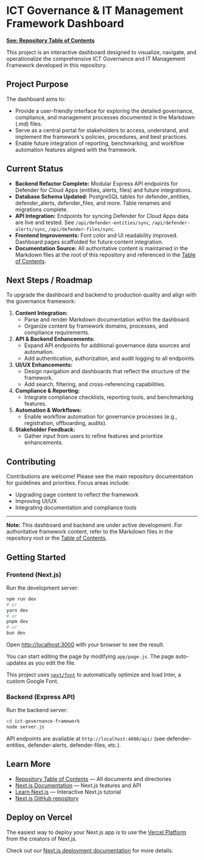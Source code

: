 

# ICT Governance & IT Management Framework Dashboard

**[See: Repository Table of Contents](../Table-of-Contents.md)**

This project is an interactive dashboard designed to visualize, navigate, and operationalize the comprehensive ICT Governance and IT Management Framework developed in this repository.

## Project Purpose

The dashboard aims to:
- Provide a user-friendly interface for exploring the detailed governance, compliance, and management processes documented in the Markdown (.md) files.
- Serve as a central portal for stakeholders to access, understand, and implement the framework's policies, procedures, and best practices.
- Enable future integration of reporting, benchmarking, and workflow automation features aligned with the framework.


## Current Status

- **Backend Refactor Complete:** Modular Express API endpoints for Defender for Cloud Apps (entities, alerts, files) and future integrations.
- **Database Schema Updated:** PostgreSQL tables for defender_entities, defender_alerts, defender_files, and more. Table renames and migrations complete.
- **API Integration:** Endpoints for syncing Defender for Cloud Apps data are live and tested. See `/api/defender-entities/sync`, `/api/defender-alerts/sync`, `/api/defender-files/sync`.
- **Frontend Improvements:** Font color and UI readability improved. Dashboard pages scaffolded for future content integration.
- **Documentation Source:** All authoritative content is maintained in the Markdown files at the root of this repository and referenced in the [Table of Contents](../Table-of-Contents.md).


## Next Steps / Roadmap

To upgrade the dashboard and backend to production quality and align with the governance framework:

1. **Content Integration:**
	- Parse and render Markdown documentation within the dashboard.
	- Organize content by framework domains, processes, and compliance requirements.
2. **API & Backend Enhancements:**
	- Expand API endpoints for additional governance data sources and automation.
	- Add authentication, authorization, and audit logging to all endpoints.
3. **UI/UX Enhancements:**
	- Design navigation and dashboards that reflect the structure of the framework.
	- Add search, filtering, and cross-referencing capabilities.
4. **Compliance & Reporting:**
	- Integrate compliance checklists, reporting tools, and benchmarking features.
5. **Automation & Workflows:**
	- Enable workflow automation for governance processes (e.g., registration, offboarding, audits).
6. **Stakeholder Feedback:**
	- Gather input from users to refine features and prioritize enhancements.

## Contributing

Contributions are welcome! Please see the main repository documentation for guidelines and priorities. Focus areas include:
- Upgrading page content to reflect the framework
- Improving UI/UX
- Integrating documentation and compliance tools

---


**Note:** This dashboard and backend are under active development. For authoritative framework content, refer to the Markdown files in the repository root or the [Table of Contents](../Table-of-Contents.md).


## Getting Started

### Frontend (Next.js)
Run the development server:

```bash
npm run dev
# or
yarn dev
# or
pnpm dev
# or
bun dev
```

Open [http://localhost:3000](http://localhost:3000) with your browser to see the result.

You can start editing the page by modifying `app/page.js`. The page auto-updates as you edit the file.

This project uses [`next/font`](https://nextjs.org/docs/basic-features/font-optimization) to automatically optimize and load Inter, a custom Google Font.

### Backend (Express API)
Run the backend server:

```bash
cd ict-governance-framework
node server.js
```

API endpoints are available at `http://localhost:4000/api/` (see defender-entities, defender-alerts, defender-files, etc.).


## Learn More

- [Repository Table of Contents](../Table-of-Contents.md) — All documents and directories
- [Next.js Documentation](https://nextjs.org/docs) — Next.js features and API
- [Learn Next.js](https://nextjs.org/learn) — Interactive Next.js tutorial
- [Next.js GitHub repository](https://github.com/vercel/next.js/)

## Deploy on Vercel

The easiest way to deploy your Next.js app is to use the [Vercel Platform](https://vercel.com/new?utm_medium=default-template&filter=next.js&utm_source=create-next-app&utm_campaign=create-next-app-readme) from the creators of Next.js.

Check out our [Next.js deployment documentation](https://nextjs.org/docs/deployment) for more details.

